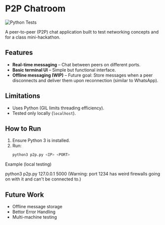 # P2P Chatroom  
![Python Tests](https://github.com/aamaya3/p2p-chatroom/tree/main/.github/workflows/python-package-conda.yml/badge.svg)


A peer-to-peer (P2P) chat application built to test networking concepts and for a class mini-hackathon.  

## Features  
- **Real-time messaging** – Chat between peers on different ports.  
- **Basic terminal UI** – Simple but functional interface.  
- **Offline messaging (WIP)** – Future goal: Store messages when a peer disconnects and deliver them upon reconnection (similar to WhatsApp).  

## Limitations  
- Uses Python (GIL limits threading efficiency).  
- Tested only locally (`localhost`).  

## How to Run  
1. Ensure Python 3 is installed.  
2. Run:  
   ```sh
   python3 p2p.py <IP> <PORT>

Example (local testing) 

python3 p2p.py 127.0.0.1 5000 (Warning: port 1234 has weird firewalls going on with it and can't be connected to.)

## Future Work 

- Offline message storage
- Bettor Error Handling
- Multi-machine testing
